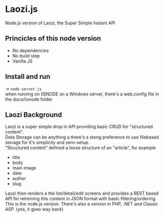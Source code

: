 # Laozi.js

Node.js version of Laozi, the Super Simple Instant API

## Princicles of this node version
 - No dependencies
 - No build step
 - Vanilla JS

## Install and run
 -> `node server.js`  
when running on IISNODE on a Windows server, there's a web.config file in the docs/iisnode folder
 
## Laozi Background
Laozi is a super simple drop in API providing basic CRUD for "structured content".  
Data Storage can be anything a there's a stong preference to use filebased storage for it's simplicity and zero-setup.  
"Structured content" defined a loose structure of an "article", for example
 - title
 - body
 - main image
 - date
 - author
 - slug

Laozi then renders a the list/detail/edit screens and provides a REST based API for retreiving this content in JSON format with basic filtering/ordering.  
This is the node.js version. There's also a version in PHP, .NET and Classic ASP. (yes, it goes way back)
